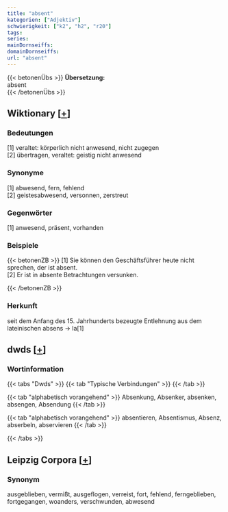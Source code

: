 ```yaml
---
title: "absent"
kategorien: ["Adjektiv"]
schwierigkeit: ["k2", "h2", "r20"]
tags:
series:
mainDornseiffs:
domainDornseiffs:
url: "absent"
---
```


{{< betonenÜbs >}}
**Übersetzung:**  
absent  
{{< /betonenÜbs >}}

## Wiktionary [[+](https://de.wiktionary.org/wiki/absent)]

### Bedeutungen
[1] veraltet: körperlich nicht anwesend, nicht zugegen  
[2] übertragen, veraltet: geistig nicht anwesend  

### Synonyme
[1] abwesend, fern, fehlend  
[2] geistesabwesend, versonnen, zerstreut  

### Gegenwörter
[1] anwesend, präsent, vorhanden  

### Beispiele
{{< betonenZB >}}
[1] Sie können den Geschäftsführer heute nicht sprechen, der ist absent.  
[2] Er ist in absente Betrachtungen versunken.  

{{< /betonenZB >}}
### Herkunft
seit dem Anfang des 15. Jahrhunderts bezeugte Entlehnung aus dem lateinischen absens → la[1]  



## dwds [[+](https://www.dwds.de/wb/absent)]

### Wortinformation
{{< tabs "Dwds" >}}
{{< tab "Typische Verbindungen" >}}
{{< /tab >}}

{{< tab "alphabetisch vorangehend" >}}
Absenkung, Absenker, absenken, absengen, Absendung
{{< /tab >}}

{{< tab "alphabetisch vorangehend" >}}
absentieren, Absentismus, Absenz, abserbeln, abservieren
{{< /tab >}}

{{< /tabs >}}

## Leipzig Corpora [[+](https://corpora.uni-leipzig.de/en/res?word=absent&corpusId=deu_newscrawl-public_2018)]


### Synonym
ausgeblieben, vermißt, ausgeflogen, verreist, fort, fehlend, ferngeblieben, fortgegangen, woanders, verschwunden, abwesend

